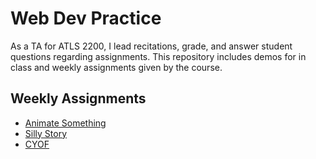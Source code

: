 # Web Dev Practice
As a TA for ATLS 2200, I lead recitations, grade, and answer student questions regarding assignments. This repository includes demos for in class and weekly assignments given by the course. 
## Weekly Assignments
* [Animate Something]( https://gibo8481.github.io/Intro-to-Web/animate-something/wa8.html)
* [Silly Story]( https://gibo8481.github.io/Intro-to-Web/silly-story/wa10.html)
* [CYOF]( https://gibo8481.github.io/Intro-to-Web/cyof/function-start.html)
